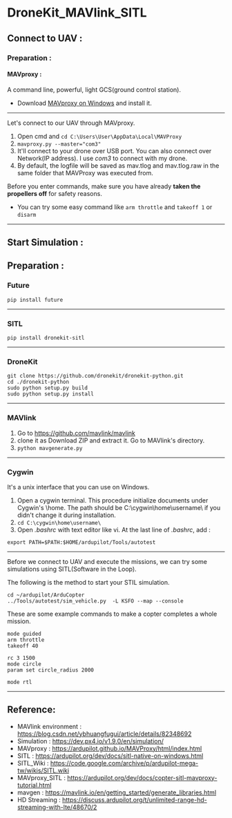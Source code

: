 # DroneKit_MAVlink_SITL

## Connect to UAV : 

  ### Preparation :

  #### MAVproxy :
  A command line, powerful, light GCS(ground control station).
  * Download [MAVproxy on Windows](http://firmware.ardupilot.org/Tools/MAVProxy/MAVProxySetup-latest.exe) and install it.
  ***

  Let's connect to our UAV through MAVproxy.
  1. Open cmd and ```cd C:\Users\User\AppData\Local\MAVProxy```
  2. ```mavproxy.py --master="com3"```
  3. It'll connect to your drone over USB port. You can also connect over Network(IP address). I use *com3* to connect with my drone.
  4. By default, the logfile will be saved as mav.tlog and mav.tlog.raw in the same folder that MAVProxy was executed from.

  Before you enter commands, make sure you have already **taken the propellers off** for safety reasons.

  * You can try some easy command like ```arm throttle``` and ```takeoff 1``` or ```disarm```
  ***
  
## Start Simulation :

  ## Preparation :
  
  ### Future
  ```
  pip install future
  ```
  ***

  ### SITL
  ```
  pip install dronekit-sitl
  ```
  ***

  ### DroneKit 
  ```
  git clone https://github.com/dronekit/dronekit-python.git
  cd ./dronekit-python
  sudo python setup.py build
  sudo python setup.py install
  ```
  ***

  ### MAVlink
  1. Go to https://github.com/mavlink/mavlink
  2. clone it as Download ZIP and extract it. Go to MAVlink's directory.
  3. ```python mavgenerate.py```
  ***

  ### Cygwin
  It's a unix interface that you can use on Windows.
  1. Open a cygwin terminal. This procedure initialize documents under Cygwin's \home. The path should be C:\cygwin\home\username\ if you didn't change it during installation.
  2. ```cd C:\cygwin\home\username\```
  3. Open *.bashrc* with text editor like vi. At the last line of *.bashrc*, add :
  ```
  export PATH=$PATH:$HOME/ardupilot/Tools/autotest
  ```
  ***

  Before we connect to UAV and execute the missions, we can try some simulations using SITL(Software in the Loop). 

  The following is the method to start your STIL simulation.

  ```
  cd ~/ardupilot/ArduCopter
  ../Tools/autotest/sim_vehicle.py  -L KSFO --map --console
  ```

  These are some example commands to make a copter completes a whole mission.

  ```
  mode guided
  arm throttle
  takeoff 40

  rc 3 1500
  mode circle
  param set circle_radius 2000

  mode rtl
  ```
  ***

## Reference:
* MAVlink environment : https://blog.csdn.net/ybhuangfugui/article/details/82348692
* Simulation : https://dev.px4.io/v1.9.0/en/simulation/
* MAVproxy : https://ardupilot.github.io/MAVProxy/html/index.html
* SITL : https://ardupilot.org/dev/docs/sitl-native-on-windows.html
* SITL_Wiki : https://code.google.com/archive/p/ardupilot-mega-tw/wikis/SITL.wiki
* MAVproxy_SITL : https://ardupilot.org/dev/docs/copter-sitl-mavproxy-tutorial.html
* mavgen : https://mavlink.io/en/getting_started/generate_libraries.html
* HD Streaming : https://discuss.ardupilot.org/t/unlimited-range-hd-streaming-with-lte/48670/2
